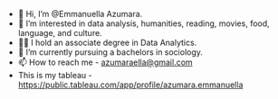 - 👋 Hi, I’m @Emmanuella Azumara.
- 👀 I’m interested in data analysis, humanities, reading, movies, food, language, and culture.
- 👩‍🎓 I hold an associate degree in Data Analytics.
- 🌱 I’m currently pursuing a bachelors in sociology.
- 📫 How to reach me - azumaraella@gmail.com
- This is my tableau - https://public.tableau.com/app/profile/azumara.emmanuella

<!---
EmmanuellaAE/EmmanuellaAE is a ✨ special ✨ repository because its `README.md` (this file) appears on your GitHub profile.
You can click the Preview link to take a look at your changes.
--->
